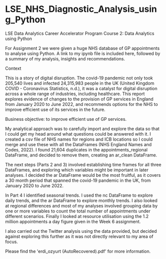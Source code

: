 # LSE_NHS_Diagnostic_Analysis_using_Python
LSE Data Analytics Career Accelerator  Program Course 2: Data Analytics using Python

For Assignment 2 we were given a huge NHS database of GP appointments to analyse using Python. A link to my ipynb file is included here, followed by a summary of my analysis, insights and recommendations.

Context

This is a story of digital disruption. The covid-19 pandemic not only took 205,540 lives and infected 24,315,983 people in the UK (United Kingdom COVID - Coronavirus Statistics, n.d.), it was a catalyst for digital disruption across a whole range of industries, including healthcare. This report explores evidence of changes to the provision of GP services in England from January 2020 to June 2022, and recommends options for the NHS to improve efficient use of its services in the future.

Business objective: to improve efficient use of GP services.

My analytical approach was to carefully import and explore the data so that I could get my head around what questions could be answered with it. I created a csv file of NHS names for regions and ICB locations so I could merge and use these with all the DataFrames (NHS England Names and Codes, 2022). I found 21,604 duplicates in the appointments_regional DataFrame, and decided to remove them, creating an ar_clean DataFrame.

The next steps (Parts 2 and 3) involved establishing time frames for all three DataFrames, and exploring which variables might be important in later analyses. I decided the ar DataFrame would be the most fruitful, as it covers a 30 month period that spanned the covid-19 pandemic in the UK, from January 2020 to June 2022.

In Part 4 I identified seasonal trends. I used the nc DataFrame to explore daily trends, and the ar DataFrame to explore monthly trends. I also looked at regional differences and most of my analyses involved grouping data by one or more variables to count the total number of appointments under different scenarios. Finally I looked at resource utilisation using the 1.2 million appointments a day figure given in the Week 6 assignment.

I also carried out the Twitter analysis using the data provided, but decided against exploring this further as it was not directly relevant to my area of focus.

Please find the 'erdi_ozyurt (AutoRecovered).pdf' for more information.
